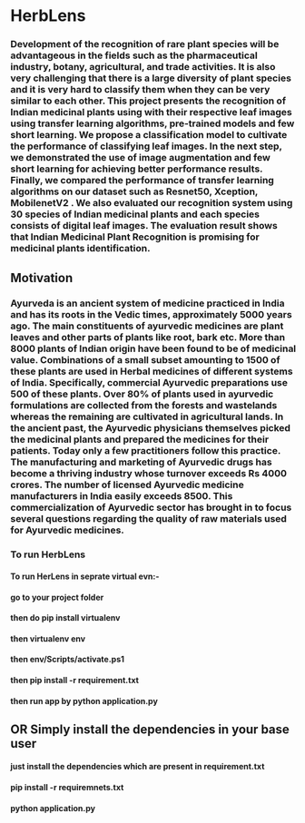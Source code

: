 # HerbLens

### Development of the recognition of rare plant species will be advantageous in the fields such as the pharmaceutical industry, botany, agricultural, and trade activities. It is also very challenging that there is a large diversity of plant species and it is very hard to classify them when they can be very similar to each other. This project presents the recognition of Indian medicinal plants using with their respective leaf images using transfer learning algorithms, pre-trained models and few short learning. We propose a classification model to cultivate the performance of classifying leaf images. In the next step, we demonstrated the use of image augmentation and few short learning for achieving better performance results. Finally, we compared the performance of transfer learning algorithms on our dataset such as Resnet50, Xception, MobilenetV2 . We also evaluated our recognition system using 30 species of Indian medicinal plants and each species consists of digital leaf images. The evaluation result shows that Indian Medicinal Plant Recognition is promising for medicinal plants identification.

## Motivation

### Ayurveda is an ancient system of medicine practiced in India and has its roots in the Vedic times, approximately 5000 years ago. The main constituents of ayurvedic medicines are plant leaves and other parts of plants like root, bark etc. More than 8000 plants of Indian origin have been found to be of medicinal value. Combinations of a small subset amounting to 1500 of these plants are used in Herbal medicines of different systems of India. Specifically, commercial Ayurvedic preparations use 500 of these plants. Over 80% of plants used in ayurvedic formulations are collected from the forests and wastelands whereas the remaining are cultivated in agricultural lands. In the ancient past, the Ayurvedic physicians themselves picked the medicinal plants and prepared the medicines for their patients. Today only a few practitioners follow this practice. The manufacturing and marketing of Ayurvedic drugs has become a thriving industry whose turnover exceeds Rs 4000 crores. The number of licensed Ayurvedic medicine manufacturers in India easily exceeds 8500. This commercialization of Ayurvedic sector has brought in to focus several questions regarding the quality of raw materials used for Ayurvedic medicines.

### To run HerbLens

#### To run HerLens in seprate virtual evn:-
#### go to your project folder
#### then do pip install virtualenv
#### then virtualenv env
#### then env/Scripts/activate.ps1
#### then pip install -r requirement.txt
#### then run app by python application.py

## OR Simply install the dependencies in your base user

#### just install the dependencies which are present in requirement.txt
#### pip install -r requiremnets.txt
#### python application.py
